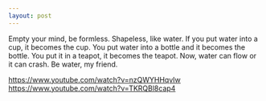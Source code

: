 ```yaml
---
layout: post
---
```


Empty your mind, be formless. 
Shapeless, like water. 
If you put water into a cup, it becomes the cup. 
You put water into a bottle and it becomes the bottle. 
You put it in a teapot, it becomes the teapot. 
Now, water can flow or it can crash. Be water, my friend.

https://www.youtube.com/watch?v=nzQWYHHqvIw
https://www.youtube.com/watch?v=TKRQBl8cap4
